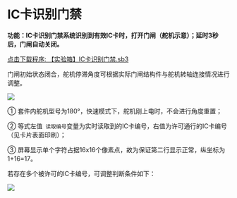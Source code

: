 # IC卡识别门禁

**功能：IC卡识别门禁系统识别到有效IC卡时，打开门闸（舵机示意）；延时3秒后，门闸自动关闭。**

<a href="/tutorial/starbox_sj/sb3/【实验箱】IC卡识别门禁.sb3">点击下载程序: 【实验箱】IC卡识别门禁.sb3</a>

门闸初始状态闭合，舵机停滞角度可根据实际门闸结构件与舵机转轴连接情况进行调整。


<img src="/images/docimg/Snipaste_2025-03-28_09-33-55.png" >

① 套件内舵机型号为180°，快速模式下，舵机刚上电时，不会进行角度重置；

② 等式左值` 读取编号`变量为实时读取到的IC卡编号，右值为许可通行的IC卡编号（见卡片表面印刷）；

③ 屏幕显示单个字符占据16x16个像素点，故为保证第二行显示正常，纵坐标为1+16=17。

若存在多个被许可的IC卡编号，可调整判断条件如下：

<img src="/images/docimg/Snipaste_2025-03-28_09-37-50.png" >


